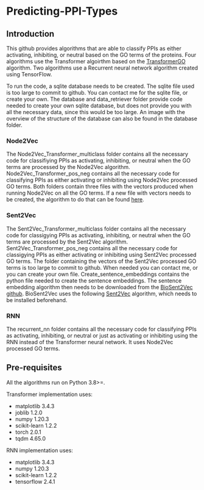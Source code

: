# Predicting-PPI-Types

## Introduction

This github provides algorithms that are able to classify PPIs as either activating, inhibiting, or neutral based on the GO terms of the proteins. Four algorithms use the Transformer algoirthm based on the [TransformerGO](https://github.com/Ieremie/TransformerGO) algorithm. Two algorithms use a Recurrent neural network algorithm created using TensorFlow.

To run the code, a sqlite database needs to be created. The sqlite file used is too large to commit to github. You can contact me for the sqlite file, or create your own. The database and data_retriever folder provide code needed to create your own sqlite database, but does not provide you with all the necessary data, since this would be too large. An image with the overview of the structure of the database can also be found in the database folder.

### Node2Vec

The Node2Vec_Transformer_multiclass folder contains all the necessary code for classifiying PPIs as activating, inhibiting, or neutral when the GO terms are processed by the Node2Vec algorithm. Node2Vec_Transformer_pos_neg contains all the necessary code for classifying PPIs as either activating or inhibiting using Node2Vec processed GO terms. Both folders contain three files with the vectors produced when running Node2Vec on all the GO terms. If a new file with vectors needs to be created, the algorithm to do that can be found [here](https://github.com/Ieremie/TransformerGO).

### Sent2Vec

The Sent2Vec_Transformer_multiclass folder contains all the necessary code for classigying PPIs as activating, inhibiting, or neutral when the GO terms are processed by the Sent2Vec algorithm. Sent2Vec_Transformer_pos_neg contains all the necessary code for classigying PPIs as either activating or inhibiting using Sent2Vec processed GO terms. The folder containing the vectors of the Sent2Vec processed GO terms is too large to commit to github. When needed you can contact me, or you can create your own file. Create_sentence_embeddings contains the python file needed to create the sentence embeddings. The sentence embedding algorithm then needs to be downloaded from the [BioSent2Vec github](https://github.com/ncbi-nlp/BioSentVec). BioSent2Vec uses the following [Sent2Vec](https://github.com/epfml/sent2vec) algorithm, which needs to be installed beforehand. 

### RNN

The recurrent_nn folder contains all the necessary code for classifying PPIs as activating, inhibiting, or neutral or just as activating or inhibiting using the RNN instead of the Transformer neural network. It uses Node2Vec processed GO terms. 

## Pre-requisites

All the algorithms run on Python 3.8>=.

Transformer implementation uses:

- matplotlib 3.4.3
- joblib 1.2.0
- numpy 1.20.3
- scikit-learn 1.2.2
- torch 2.0.1
- tqdm 4.65.0

RNN implementation uses:

- matplotlib 3.4.3
- numpy 1.20.3
- scikit-learn 1.2.2
- tensorflow 2.4.1



